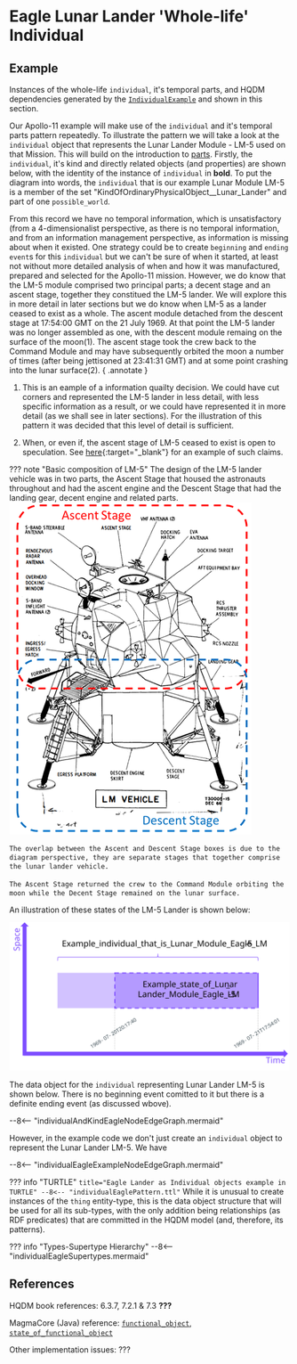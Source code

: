 # Eagle Lunar Lander 'Whole-life' Individual


## Example
Instances of the whole-life `individual`, it's temporal parts, and HQDM dependencies generated by the [`IndividualExample`](https://github.com/ClimbingAl/code-for-hqdm-patterns/blob/prefixes/thing/thing/src/main/java/patterns/hqdm/ThingApp.java) and shown in this section.

Our Apollo-11 example will make use of the `individual` and it's temporal parts pattern repeatedly.  To illustrate the pattern we will take a look at the `individual` object that represents the Lunar Lander Module - LM-5 used on that Mission.  This will build on the introduction to [parts](../fundamental_elements/parts.md). Firstly, the `individual`, it's kind and directly related objects (and properties) are shown below, with the identity of the instance of `individual` in __bold__.  To put the diagram into words, the `individual` that is our example Lunar Module LM-5 is a member of the set "KindOfOrdinaryPhysicalObject__Lunar_Lander" and part of one `possible_world`.  

From this record we have no temporal information, which is unsatisfactory (from a 4-dimensionalist perspective, as there is no temporal information, and from an information management perspective, as information is missing about when it existed.  One strategy could be to create `beginning` and `ending` `event`s for this `individual` but we can't be sure of when it started, at least not without more detailed analysis of when and how it was manufactured, prepared and selected for the Apollo-11 mission.  However, we do know that the LM-5 module comprised two principal parts; a decent stage and an ascent stage, together they constitued the LM-5 lander.  We will explore this in more detail in later sections but we do know when LM-5 as a lander ceased to exist as a whole.  The ascent module detached from the descent stage at 17:54:00 GMT on the 21 July 1969.  At that point the LM-5 lander was no longer assembled as one, with the descent module remaing on the surface of the moon(1).  The ascent stage took the crew back to the Command Module and may have subsequently orbited the moon a number of times (after being jettisoned at 23:41:31 GMT) and at some point crashing into the lunar surface(2).
{ .annotate }

1.  This is an eample of a information quailty decision.  We could have cut corners and represented the LM-5 lander in less detail, with less specific information as a result, or we could have represented it in more detail (as we shall see in later sections).  For the illustration of this pattern it was decided that this level of detail is sufficient.

2.  When, or even if, the ascent stage of LM-5 ceased to exist is open to speculation.  See [here](https://www.discovermagazine.com/technology/new-evidence-suggests-apollo-11s-lunar-ascent-module-could-still-be-orbiting){:target="_blank"} for an example of such claims.

??? note "Basic composition of LM-5"
    The design of the LM-5 lander vehicle was in two parts, the Ascent Stage that housed the astronauts throughout and had the ascent engine and the Descent Stage that had the landing gear, decent engine and related parts.  ![LM Vehicle](../extras/source-images/LM5-stages.png)

    The overlap between the Ascent and Descent Stage boxes is due to the diagram perspective, they are separate stages that together comprise the lunar lander vehicle.
    
    The Ascent Stage returned the crew to the Command Module orbiting the moon while the Decent Stage remained on the lunar surface.

An illustration of these states of the LM-5 Lander is shown below:

![States of LM-5](../extras/source-images/individualEagle.svg)

The data object for the `individual` representing Lunar Lander LM-5 is shown below.  There is no beginning event comitted to it but there is a definite ending event (as discussed wbove).

--8<-- "individualAndKindEagleNodeEdgeGraph.mermaid"

However, in the example code we don't just create an `individual` object to represent the Lunar Lander LM-5.  We have 

--8<-- "individualEagleExampleNodeEdgeGraph.mermaid"

??? info "TURTLE"
    ``` title="Eagle Lander as Individual objects example in TURTLE"
    --8<-- "individualEaglePattern.ttl"
    ```
While it is unusual to create instances of the `thing` entity-type, this is the data object structure that will be used for all its sub-types, with the only addition being relationships (as RDF predicates) that are committed in the HQDM model (and, therefore, its patterns).

??? info "Types-Supertype Hierarchy"
    --8<-- "individualEagleSupertypes.mermaid"

## References

HQDM book references: 6.3.7, 7.2.1 & 7.3 **???**

MagmaCore (Java) reference: [`functional_object`](https://github.com/gchq/MagmaCore/blob/main/hqdm/src/main/java/uk/gov/gchq/magmacore/hqdm/model/FunctionalObject.java), [`state_of_functional_object`](https://github.com/gchq/MagmaCore/blob/main/hqdm/src/main/java/uk/gov/gchq/magmacore/hqdm/model/StateOfFunctionalObject.java)

Other implementation issues: ???


